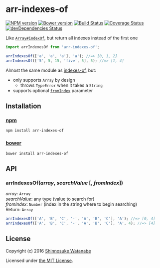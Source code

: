 # arr-indexes-of

[![NPM version](https://img.shields.io/npm/v/arr-indexes-of.svg)](https://www.npmjs.com/package/arr-indexes-of)
[![Bower version](https://img.shields.io/bower/v/arr-indexes-of.svg)](https://github.com/shinnn/arr-indexes-of/releases)
[![Build Status](https://travis-ci.org/shinnn/arr-indexes-of.svg?branch=master)](https://travis-ci.org/shinnn/arr-indexes-of)
[![Coverage Status](https://img.shields.io/coveralls/shinnn/arr-indexes-of.svg)](https://coveralls.io/r/shinnn/arr-indexes-of)
[![devDependencies Status](https://david-dm.org/shinnn/arr-indexes-of/dev-status.svg)](https://david-dm.org/shinnn/arr-indexes-of?type=dev)

Like [`Array#indexOf`](https://developer.mozilla.org/en-US/docs/Web/JavaScript/Reference/Global_Objects/String/indexOf), but return all indexes instead of the first one

```javascript
import arrIndexesOf from 'arr-indexes-of';

arrIndexesOf(['a', 'a', 'a'], 'a'); //=> [0, 1, 2]
arrIndexesOf(['5', 5, 15, 'five', 5], 5); //=> [1, 4]
```

Almost the same module as [indexes-of](https://github.com/dominictarr/indexes-of), but:

* only supports `Array` by design
  * throws `TypeError` when it takes a `String`
* supports optional [`fromIndex`](https://developer.mozilla.org/en-US/docs/Web/JavaScript/Reference/Global_Objects/String/indexOf#Parameters) parameter

## Installation

### [npm](https://www.npmjs.com/)

```
npm install arr-indexes-of
```

### [bower](https://bower.io/)

```
bower install arr-indexes-of
```

## API

### arrIndexesOf(*array*, *searchValue* [, *fromIndex*])

*array*: `Array`  
*searchValue*:  any type (value to search for)  
*fromIndex*: `Number` (index in the string where to begin searching)  
Return: `Array`

```javascript
arrIndexesOf(['A', 'B', 'C', '-', 'A', 'B', 'C'], 'A'); //=> [0, 4]
arrIndexesOf(['A', 'B', 'C', '-', 'A', 'B', 'C'], 'A', 4); //=> [4]
```

## License

Copyright (c) 2016 [Shinnosuke Watanabe](https://github.com/shinnn)

Licensed under [the MIT License](./LICENSE).
